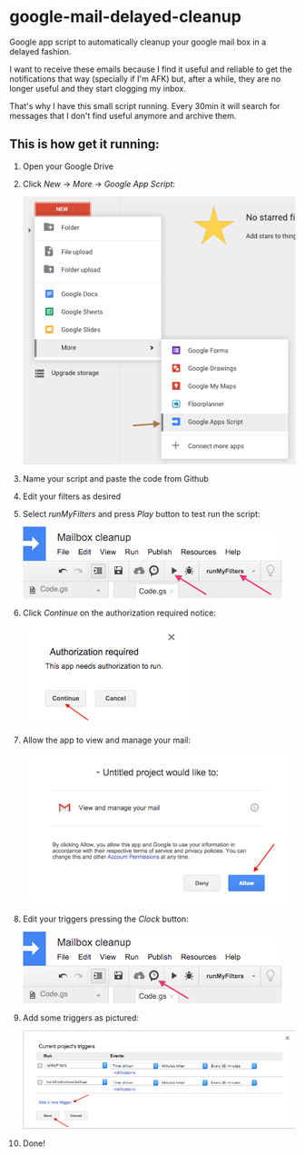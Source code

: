# google-mail-delayed-cleanup
Google app script to automatically cleanup your google mail box in a delayed fashion.

I want to receive these emails because I find it useful and reliable to get the notifications that way (specially if I'm AFK) but, after a while, they are no longer useful and they start clogging my inbox.

That's why I have this small script running. Every 30min it will search for messages that I don't find useful anymore and archive them.

## This is how get it running:

1. Open your Google Drive

2. Click *New* -> *More* -> *Google App Script*:

   ![](images/new.png)

3. Name your script and paste the code from Github

4. Edit your filters as desired

5. Select *runMyFilters* and press *Play* button to test run the script:

   ![](images/test_run.png)

6. Click *Continue* on the authorization required notice:

   ![](images/auth_req.png)

7. Allow the app to view and manage your mail:

   ![](images/allow.png)

8. Edit your triggers pressing the *Clock* button:

   ![](images/show_triggers.png)

9. Add some triggers as pictured:

   ![](images/trigger.png)

10. Done!
